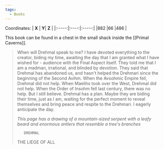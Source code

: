 ```yaml
---
tags:
  - Books
---
```


Coordinates:
| **X** | **Y**| **Z** |
|:-----:|:----:|:-----:|
|882  |66   |486  |

This book can be found in a chest in the small shack inside the [[Primal Caverns]].

> When will Drehmal speak to me? I have devoted everything to the creator, biding my time, awaiting the day that I am granted what I have wished for - audience with the Final Aspect itself. They told me that I am a madman, irrational, and blinded by devotion. They said that Drehmal has abandoned us, and hasn't helped the Drehmari since the beginning of the Second Avihm. When the Avsohmic Empire fell, Drehmal did not help. When Maelihs took over the West, Drehmal did not help. When the Order of Insohm fell last century, there was no help. But I still believe. Drehmal has a plan. Maybe they are biding their time, just as I am, waiting for the perfect moment to reveal themselves and bring peace and respite to the Drehmari. I eagerly anticipate the day.
>
> *This page has a drawing of a mountain-sized serpent with a leafy beard and enormous antlers that resemble a tree's branches*
>
>        DREHMAL
>    THE LIEGE OF ALL




